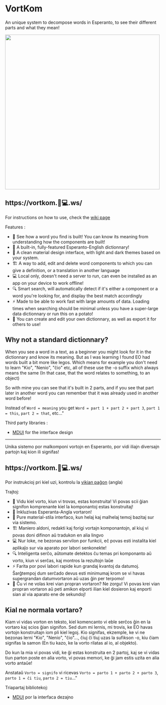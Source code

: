 # VortKom

An unique system to decompose words in Esperanto, to see their different parts and what they mean!

<img src="https://github.com/user-attachments/assets/0272a128-99cf-4503-a98f-c9b1996353c7" width="500">

## https://vortkom.🦊💻.ws/

For instructions on how to use, check the [wiki page](https://github.com/helloyanis/Esperantaj-Vortkomponantoj/wiki)

Features :

- 👀 See how a word you find is built! You can know its meaning from understanding how the components are built!
- 📖 A built-in, fully-featured Esperanto-English dictionnary!
- 🎨 A clean material design interface, with light and dark themes based on your system.
- 🏗️ A way to add, edit and delete word components to which you can give a definition, or a translation in another language
- 💻 Local only, doesn't need a server to run, can even be installed as an app on your device to work offline!
- 🔍 Smart search, will automatically detect if it's either a component or a word you're looking for, and display the best match accordingly
- ⚡ Made to be able to work fast with large amounts of data. Loading times when searching should be minimal unless you have a super-large data dictionnary or run this on a potato!
- 📲 You can create and edit your own dictionnary, as well as export it for others to use!

## Why not a standard dictionnary?
When you see a word in a text, as a beginner you might look for it in the dictionnary and know its meaning. But as I was learning I found EO had words built a bit more like legos.
Which means for example you don't need to learn "Kio", "Nenio", "ĉio" etc, all of these use the -o suffix which always means the same (In that case, that the word relates to something, to an object)

So with mine you can see that it's built in 2 parts, and if you see that part later in another word you can remember that it was already used in another word before!

Instead of `Word = meaning` you get `Word = part 1 + part 2 + part 3`, `part 1 = this`, `part 2 = that`, etc..."

Third party libraries :

- [MDUI](https://github.com/zdhxiong/mdui) for the interface design

---

Unika sistemo por malkomponi vortojn en Esperanto, por vidi iliajn diversajn partojn kaj kion ili signifas!

## https://vortkom.🦊💻.ws/

Por instrukcioj pri kiel uzi, kontrolu la [vikian paĝon](https://github.com/helloyanis/Esperantaj-Vortkomponantoj/wiki) (angla)

Trajtoj:

- 👀 Vidu kiel vorto, kiun vi trovas, estas konstruita! Vi povas scii ĝian signifon komprenante kiel la komponantoj estas konstruitaj!
- 📖 Inkluzivas Esperanta-Angla vortaron!
- 🎨 Pure material-stila interfaco, kun helaj kaj malhelaj temoj bazitaj sur via sistemo.
- 🏗️ Maniero aldoni, redakti kaj forigi vortajn komponantojn, al kiuj vi povas doni difinon aŭ tradukon en alia lingvo
- 💻 Nur loke, ne bezonas servilon por funkcii, eĉ povas esti instalita kiel aplikaĵo sur via aparato por labori senkonekte!
- 🔍 Inteligenta serĉo, aŭtomate detektos ĉu temas pri komponanto aŭ vorto, kiun vi serĉas, kaj montros la rezultojn laŭe
- ⚡ Farita por povi labori rapide kun grandaj kvantoj da datumoj. Ŝarĝtempoj dum serĉado devus esti minimumaj krom se vi havas supergrandan datumvortaron aŭ uzas ĝin per terpomo!
- 📲 Ĉu vi ne volas krei vian propran vortaron? Ne zorgu! Vi povas krei vian propran vortaron aŭ peti amikon elporti ilian kiel dosieron kaj enporti sian al via aparato ene de sekundoj!

## Kial ne normala vortaro?
Kiam vi vidas vorton en teksto, kiel komencanto vi eble serĉos ĝin en la vortaro kaj scios ĝian signifon. Sed dum mi lernis, mi trovis, ke EO havas vortojn konstruitajn iom pli kiel legoj.
Kio ​​signifas, ekzemple, ke vi ne bezonas lerni "Kio", "Nenio", "ĉio"..., ĉiuj ĉi tiuj uzas la sufikson -o, kiu ĉiam signifas la samon (En tiu kazo, ke la vorto rilatas al io, al objekto).

Do kun la mia vi povas vidi, ke ĝi estas konstruita en 2 partoj, kaj se vi vidas tiun parton poste en alia vorto, vi povas memori, ke ĝi jam estis uzita en alia vorto antaŭe!

Anstataŭ `Vorto = signifo` vi ricevas `Vorto = parto 1 + parto 2 + parto 3`, `parto 1 = ĉi tiu`, `parto 2 = tiu`..."

Triapartaj bibliotekoj:

- [MDUI](https://github.com/zdhxiong/mdui) por la interfaca dezajno
